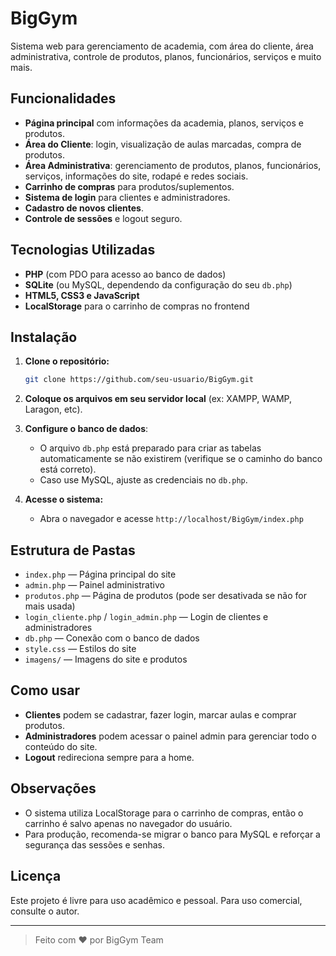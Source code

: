 # BigGym

Sistema web para gerenciamento de academia, com área do cliente, área administrativa, controle de produtos, planos, funcionários, serviços e muito mais.

## Funcionalidades

- **Página principal** com informações da academia, planos, serviços e produtos.
- **Área do Cliente**: login, visualização de aulas marcadas, compra de produtos.
- **Área Administrativa**: gerenciamento de produtos, planos, funcionários, serviços, informações do site, rodapé e redes sociais.
- **Carrinho de compras** para produtos/suplementos.
- **Sistema de login** para clientes e administradores.
- **Cadastro de novos clientes**.
- **Controle de sessões** e logout seguro.

## Tecnologias Utilizadas

- **PHP** (com PDO para acesso ao banco de dados)
- **SQLite** (ou MySQL, dependendo da configuração do seu `db.php`)
- **HTML5, CSS3 e JavaScript**
- **LocalStorage** para o carrinho de compras no frontend

## Instalação

1. **Clone o repositório:**
   ```bash
   git clone https://github.com/seu-usuario/BigGym.git
   ```
2. **Coloque os arquivos em seu servidor local** (ex: XAMPP, WAMP, Laragon, etc).
3. **Configure o banco de dados**:
   - O arquivo `db.php` está preparado para criar as tabelas automaticamente se não existirem (verifique se o caminho do banco está correto).
   - Caso use MySQL, ajuste as credenciais no `db.php`.

4. **Acesse o sistema:**
   - Abra o navegador e acesse `http://localhost/BigGym/index.php`

## Estrutura de Pastas

- `index.php` — Página principal do site
- `admin.php` — Painel administrativo
- `produtos.php` — Página de produtos (pode ser desativada se não for mais usada)
- `login_cliente.php` / `login_admin.php` — Login de clientes e administradores
- `db.php` — Conexão com o banco de dados
- `style.css` — Estilos do site
- `imagens/` — Imagens do site e produtos

## Como usar

- **Clientes** podem se cadastrar, fazer login, marcar aulas e comprar produtos.
- **Administradores** podem acessar o painel admin para gerenciar todo o conteúdo do site.
- **Logout** redireciona sempre para a home.

## Observações

- O sistema utiliza LocalStorage para o carrinho de compras, então o carrinho é salvo apenas no navegador do usuário.
- Para produção, recomenda-se migrar o banco para MySQL e reforçar a segurança das sessões e senhas.

## Licença

Este projeto é livre para uso acadêmico e pessoal. Para uso comercial, consulte o autor.

---

> Feito com ❤️ por BigGym Team
